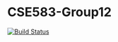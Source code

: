 # CSE583-Group12
[![Build Status](https://travis-ci.org/JingC123/CSE583-Group12.svg?branch=main)](https://travis-ci.org/JingC123/CSE583-Group12)
